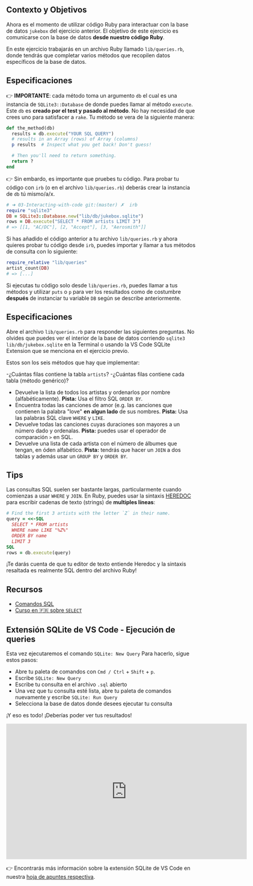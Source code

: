 ## Contexto y Objetivos

Ahora es el momento de utilizar código Ruby para interactuar con la base de datos `jukebox` del ejercicio anterior. El objetivo de este ejercicio es comunicarse con la base de datos **desde nuestro código Ruby**.

En este ejercicio trabajarás en un archivo Ruby llamado `lib/queries.rb`, donde tendrás que completar varios métodos que recopilen datos específicos de la base de datos.

## Especificaciones

👉 **IMPORTANTE**: cada método toma un argumento `db` el cual es una instancia de `SQLite3::Database` de donde puedes llamar al método `execute`. Este `db` es **creado por el test y pasado al método**. No hay necesidad de que crees uno para satisfacer a `rake`. Tu método se vera de la siguiente manera:

```ruby
def the_method(db)
  results = db.execute("YOUR SQL QUERY")
  # results in an Array (rows) of Array (columns)
  p results  # Inspect what you get back! Don't guess!

  # Then you'll need to return something.
  return ?
end
```

👉 Sin embardo, es importante que pruebes tu código. Para probar tu código con `irb` (o en el archivo `lib/queries.rb`) deberás crear la instancia de `db` tú mismo/a/x.

```ruby
# ➜ 03-Interacting-with-code git:(master) ✗  irb
require "sqlite3"
DB = SQLite3::Database.new("lib/db/jukebox.sqlite")
rows = DB.execute("SELECT * FROM artists LIMIT 3")
# => [[1, "AC/DC"], [2, "Accept"], [3, "Aerosmith"]]
```

Si has añadido el código anterior a tu archivo `lib/queries.rb` y ahora quieres probar tu código desde `irb`, puedes importar y llamar a tus métodos de consulta con lo siguiente:

```ruby
require_relative "lib/queries"
artist_count(DB)
# => [...]
```

Si ejecutas tu código solo desde `lib/queries.rb`, puedes llamar a tus métodos y utilizar `puts` o `p` para ver los resultados como de costumbre **después** de instanciar tu variable `DB` según se describe anteriormente.

## Especificaciones

Abre el archivo `lib/queries.rb` para responder las siguientes preguntas. No olvides que puedes ver el interior de la base de datos corriendo `sqlite3 lib/db/jukebox.sqlite` en la Terminal o usando la VS Code SQLite Extension que se menciona en el ejercicio previo.

Estos son los seis métodos que hay que implementar:

-¿Cuántas filas contiene la tabla `artists`?
-¿Cuántas filas contiene cada tabla (método genérico)?

- Devuelve la lista de todos los artistas y ordenarlos por nombre (alfabéticamente). **Pista:** Usa el filtro SQL `ORDER BY`.
- Encuentra todas las canciones de amor (e.g. las canciones que contienen la palabra "love" **en algun lado** de sus nombres. **Pista:** Usa las palabras SQL clave `WHERE` y `LIKE`.
- Devuelve todas las canciones cuyas duraciones son mayores a un número dado y ordenalas. **Pista:** puedes usar el operador de comparación `>` en SQL.
- Devuelve una lista de cada artista con el número de álbumes que tengan, en óden alfabético. **Pista:** tendrás que hacer un `JOIN` a dos tablas y además usar un `GROUP BY` y `ORDER BY`.

## Tips

Las consultas SQL suelen ser bastante largas, particularmente cuando comienzas a usar `WHERE` y `JOIN`. En Ruby, puedes usar la sintaxis [HEREDOC](https://zaiste.net/heredoc_in_ruby/) para escribir cadenas de texto (strings) de **multiples líneas**:

```ruby
# Find the first 3 artists with the letter `Z` in their name.
query = <<-SQL
  SELECT * FROM artists
  WHERE name LIKE "%Z%"
  ORDER BY name
  LIMIT 3
SQL
rows = db.execute(query)
```

¡Te darás cuenta de que tu editor de texto entiende Heredoc y la sintaxis resaltada es realmente SQL dentro del archivo Ruby!

## Recursos

- [Comandos SQL](https://www.codecademy.com/article/sql-commands)
- [Curso en 🇫🇷 sobre `SELECT`](http://sqlpro.developpez.com/cours/sqlaz/select/#L3.4)

## Extensión SQLite de VS Code - Ejecución de queries

Esta vez ejecutaremos el comando `SQLite: New Query` Para hacerlo, sigue estos pasos:

- Abre tu paleta de comandos con `Cmd / Ctrl` + `Shift` + `p`.
- Escribe `SQLite: New Query`
- Escribe tu consulta en el archivo `.sql` abierto
- Una vez que tu consulta esté lista, abre tu paleta de comandos nuevamente y escribe `SQLite: Run Query`
- Selecciona la base de datos donde desees ejecutar tu consulta

¡Y eso es todo! ¡Deberías poder ver tus resultados!

<iframe src="https://player.vimeo.com/video/690525239?h=ca70e032e8" width="640" height="360" frameborder="0" webkitallowfullscreen mozallowfullscreen allowfullscreen></iframe>

👉 Encontrarás más información sobre la extensión SQLite de VS Code en nuestra [hoja de apuntes respectiva](https://kitt.lewagon.com/knowledge/cheatsheets/vs_code_sqlite_extension).
